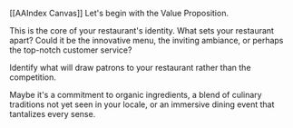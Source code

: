 [[AAIndex Canvas]]
Let's begin with the Value Proposition.

This is the core of your restaurant's identity. What sets your restaurant apart? Could it be the innovative menu, the inviting ambiance, or perhaps the top-notch customer service?

Identify what will draw patrons to your restaurant rather than the competition.

Maybe it's a commitment to organic ingredients, a blend of culinary traditions not yet seen in your locale, or an immersive dining event that tantalizes every sense.